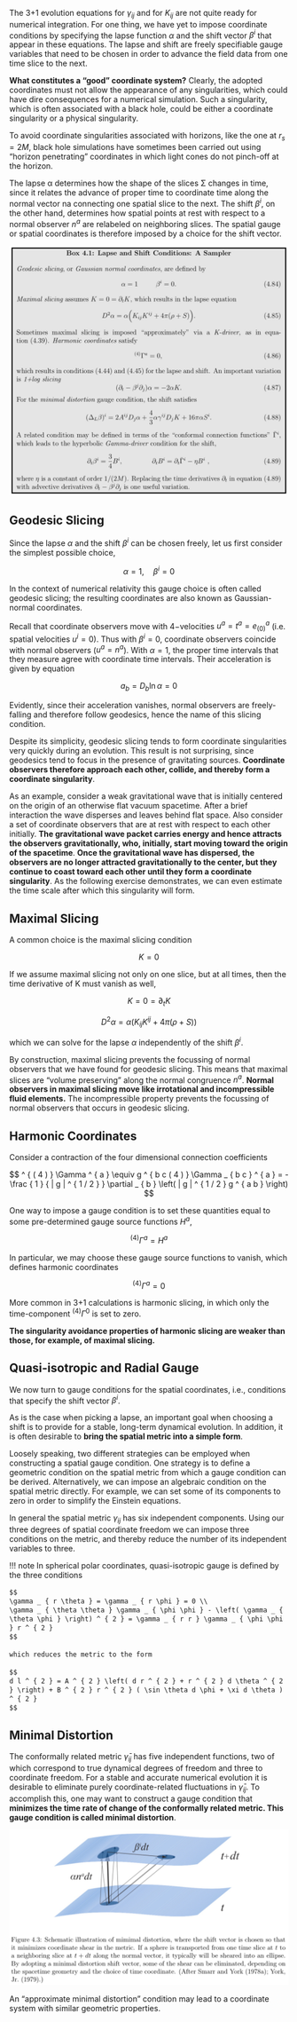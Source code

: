 The 3+1 evolution equations for $\gamma_{ij}$ and for $K_{ij}$ are not quite ready for numerical integration. For one thing, we have yet to impose coordinate conditions by specifying the lapse function $α$ and the shift vector $β^i$ that appear in these equations. The lapse and shift are freely specifiable gauge variables that need to be chosen in order to advance the field data from one time slice to the next.

**What constitutes a “good” coordinate system?** Clearly, the adopted coordinates must not allow the appearance of any singularities, which could have dire consequences for a numerical simulation. Such a singularity, which is often associated with a black hole, could be either a coordinate singularity or a physical singularity.

To avoid coordinate singularities associated with horizons, like the one at $r_s = 2M$, black hole simulations have sometimes been carried out using “horizon penetrating” coordinates in which light cones do not pinch-off at the horizon.

The lapse α determines how the shape of the slices Σ changes in time, since it relates the advance of proper time to coordinate time along the normal vector na connecting one spatial slice to the next. The shift $β^i$, on the other hand, determines how spatial points at rest with respect to a normal observer $n^a$ are relabeled on neighboring slices. The spatial gauge or spatial coordinates is therefore imposed by a choice for the shift vector.

![](media/15533328394414.jpg)

## Geodesic Slicing

Since the lapse $α$ and the shift $β^i$ can be chosen freely, let us first consider the simplest possible choice,

$$
\alpha = 1 , \quad \beta ^ { i } = 0
$$

In the context of numerical relativity this gauge choice is often called geodesic slicing; the resulting coordinates are also known as Gaussian-normal coordinates.

Recall that coordinate observers move with 4−velocities $u ^ { a } = t ^ { a } = e _ { ( 0 ) } ^ { a }$ (i.e. spatial velocities $u^i = 0$). Thus with $β^i = 0$, coordinate observers coincide with normal observers ($u^a = n^a$). With $α = 1$, the proper time intervals that they measure agree with coordinate time intervals. Their acceleration is given by equation

$$
a _ { b } = D _ { b } \ln \alpha = 0
$$

Evidently, since their acceleration vanishes, normal observers are freely-falling and therefore follow geodesics, hence the name of this slicing condition. 

Despite its simplicity, geodesic slicing tends to form coordinate singularities very quickly during an evolution. This result is not surprising, since geodesics tend to focus in the presence of gravitating sources. **Coordinate observers therefore approach each other, collide, and thereby form a coordinate singularity**.
 
As an example, consider a weak gravitational wave that is initially centered on the origin of an otherwise flat vacuum spacetime. After a brief interaction the wave disperses and leaves behind flat space. Also consider a set of coordinate observers that are at rest with respect to each other initially. **The gravitational wave packet carries energy and hence attracts the observers gravitationally, who, initially, start moving toward the origin of the spacetime**. **Once the gravitational wave has dispersed, the observers are no longer attracted gravitationally to the center, but they continue to coast toward each other until they form a coordinate singularity**. As the following exercise demonstrates, we can even estimate the time scale after which this singularity will form.

## Maximal Slicing

A common choice is the maximal slicing condition

$$
K = 0
$$

If we assume maximal slicing not only on one slice, but at all times, then the time derivative of K must vanish as well,

$$
K = 0 = \partial _ { t } K
$$

$$
D ^ { 2 } \alpha = \alpha \left( K _ { i j } K ^ { i j } + 4 \pi ( \rho + S ) \right)
$$

which we can solve for the lapse $α$ independently of the shift $β^i$.

By construction, maximal slicing prevents the focussing of normal observers that we have found for geodesic slicing. This means that maximal slices are “volume preserving” along the normal congruence $n^a$. **Normal observers in maximal slicing move like irrotational and incompressible fluid elements.** The incompressible property prevents the focussing of normal observers that occurs in geodesic slicing.

## Harmonic Coordinates

Consider a contraction of the four dimensional connection coefficients

$$
^ { ( 4 ) } \Gamma ^ { a } \equiv g ^ { b c ( 4 ) } \Gamma _ { b c } ^ { a } = - \frac { 1 } { | g | ^ { 1 / 2 } } \partial _ { b } \left( | g | ^ { 1 / 2 } g ^ { a b } \right)
$$

One way to impose a gauge condition is to set these quantities equal to some pre-determined gauge source functions $H^a$,

$$
^ { ( 4 ) } \Gamma ^ { a } = H ^ { a }
$$

In particular, we may choose these gauge source functions to vanish, which defines harmonic coordinates

$$
^ { ( 4 ) } \Gamma ^ { a } = 0
$$

More common in 3+1 calculations is harmonic slicing, in which only the time-component $^ { ( 4 ) } \Gamma ^ { 0 }$ is set to zero.

**The singularity avoidance properties of harmonic slicing are weaker than those, for example, of maximal slicing.**

## Quasi-isotropic and Radial Gauge

We now turn to gauge conditions for the spatial coordinates, i.e., conditions that specify the shift vector $β^i$.

As is the case when picking a lapse, an important goal when choosing a shift is to provide for a stable, long-term dynamical evolution. In addition, it is often desirable to **bring the spatial metric into a simple form**.

Loosely speaking, two different strategies can be employed when constructing a spatial gauge condition. One strategy is to define a geometric condition on the spatial metric from which a gauge condition can be derived. Alternatively, we can impose an algebraic condition on the spatial metric directly. For example, we can set some of its components to zero in order to simplify the Einstein equations.

In general the spatial metric $γ_{ij}$ has six independent components. Using our three degrees of spatial coordinate freedom we can impose three conditions on the metric, and thereby reduce the number of its independent variables to three.

!!! note
    In spherical polar coordinates, quasi-isotropic gauge is defined by the three conditions

    $$
    \gamma _ { r \theta } = \gamma _ { r \phi } = 0 \\
    \gamma _ { \theta \theta } \gamma _ { \phi \phi } - \left( \gamma _ { \theta \phi } \right) ^ { 2 } = \gamma _ { r r } \gamma _ { \phi \phi } r ^ { 2 }
    $$

    which reduces the metric to the form

    $$
    d l ^ { 2 } = A ^ { 2 } \left( d r ^ { 2 } + r ^ { 2 } d \theta ^ { 2 } \right) + B ^ { 2 } r ^ { 2 } ( \sin \theta d \phi + \xi d \theta ) ^ { 2 }
    $$

## Minimal Distortion

The conformally related metric $\bar{γ}_{ij}$ has five independent functions, two of which correspond to true dynamical degrees of freedom and three to coordinate freedom. For a stable and accurate numerical evolution it is desirable to eliminate purely coordinate-related fluctuations in $\bar{γ}_{ij}$. To accomplish this, one may want to construct a gauge condition that **minimizes the time rate of change of the conformally related metric. This gauge condition is called minimal distortion**.

![](media/15533329131689.jpg)

An “approximate minimal distortion” condition may lead to a coordinate system with similar geometric properties.